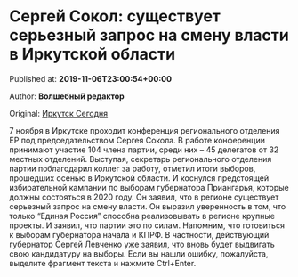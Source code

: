 
# Сергей Сокол: существует серьезный запрос на смену власти в Иркутской области

Published at: **2019-11-06T23:00:54+00:00**

Author: **Волшебный редактор**

Original: [Иркутск Сегодня](https://irk.today/2019/11/07/sergej-sokol-sushhestvuet-sereznyj-zapros-na-smenu-vlasti-v-irkutskoj-oblasti/)

7 ноября в Иркутске проходит конференция регионального отделения ЕР под председательством Сергея Сокола. В работе конференции принимают участие 104 члена партии, среди них – 45 делегатов от 32 местных отделений.
Выступая, секретарь регионального отделения партии поблагодарил коллег за работу, отметил итоги выборов, прошедших осенью в Иркутской области. И коснулся предстоящей избирательной кампании по выборам губернатора Приангарья, которые должны состояться в 2020 году.
Он заявил, что в регионе существует серьезный запрос на смену власти.
Он выразил уверенность в том, что только “Единая Россия” способна реализовывать в регионе крупные проекты. И заявил, что партии это по силам.
Напомним, что готовиться к выборам губернатора начала и КПРФ. В частности, действующий губернатор Сергей Левченко уже заявил, что вновь будет выдвигать свою кандидатуру на выборы.
Если вы нашли ошибку, пожалуйста, выделите фрагмент текста и нажмите Ctrl+Enter.
